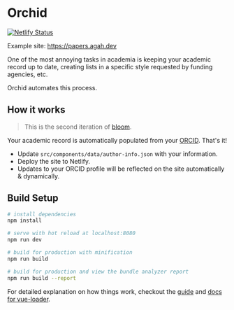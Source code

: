 # Orchid

[![Netlify Status](https://api.netlify.com/api/v1/badges/860bc953-499d-4b41-80ac-1e66d2e3e0fb/deploy-status)](https://app.netlify.com/sites/agkarpubs/deploys)

Example site: https://papers.agah.dev

One of the most annoying tasks in academia is keeping your academic record up to date, creating lists in a specific style requested by funding agencies, etc.

Orchid automates this process.

## How it works

> This is the second iteration of [bloom](https://github.com/emdupre/bloom). 

Your academic record is automatically populated from your [ORCID](https://orcid.org/about). That's it! 

* Update `src/components/data/author-info.json` with your information.
* Deploy the site to Netlify.
* Updates to your ORCID profile will be reflected on the site automatically & dynamically.

## Build Setup

``` bash
# install dependencies
npm install

# serve with hot reload at localhost:8080
npm run dev

# build for production with minification
npm run build

# build for production and view the bundle analyzer report
npm run build --report
```

For detailed explanation on how things work,
checkout the [guide](http://vuejs-templates.github.io/webpack/) and
[docs for vue-loader](http://vuejs.github.io/vue-loader).